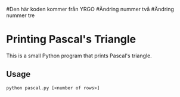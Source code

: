 #Den här koden kommer från YRGO
#Ändring nummer två
#Ändring nummer tre

# Printing Pascal's Triangle

This is a small Python program that prints Pascal's triangle.

## Usage

`python pascal.py [<number of rows>]`
